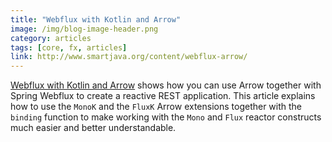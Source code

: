```yaml
---
title: "Webflux with Kotlin and Arrow"
image: /img/blog-image-header.png
category: articles
tags: [core, fx, articles]
link: http://www.smartjava.org/content/webflux-arrow/
---
```

[Webflux with Kotlin and Arrow](http://www.smartjava.org/content/webflux-arrow/) shows how you can use Arrow together with Spring Webflux to create a reactive REST application. This article explains how to use the `MonoK` and the `FluxK` Arrow extensions together with the `binding` function to make working with the `Mono` and `Flux` reactor constructs much easier and better understandable.
